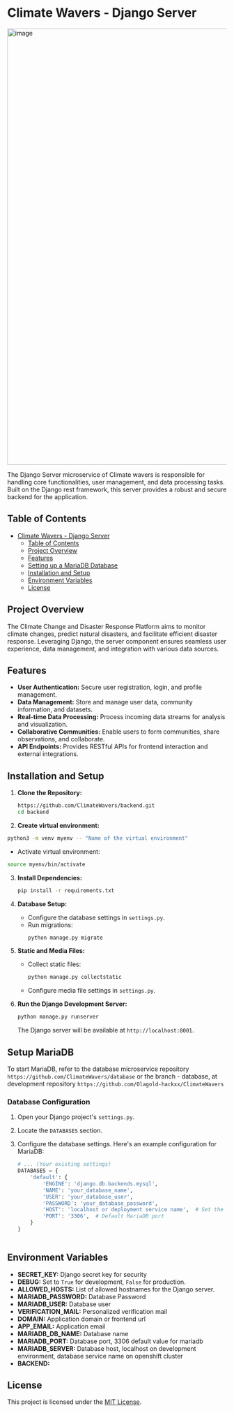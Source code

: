 # Climate Wavers - Django Server

<img width="1000" alt="image" src="https://github.com/Olagold-hackxx/ClimateWavers2/assets/133222922/bd3a5667-d3cd-48d9-b6d6-c8ac673dd49f">

The Django Server microservice of Climate wavers is responsible for handling core functionalities, user management, and data processing tasks. Built on the Django rest framework, this server provides a robust and secure backend for the application.

## Table of Contents

- [Climate Wavers - Django Server](#climate-wavers---django-server)
  - [Table of Contents](#table-of-contents)
  - [Project Overview](#project-overview)
  - [Features](#features)
  - [Setting up a MariaDB Database](#setting-up-a-mariadb-database)
  - [Installation and Setup](#installation-and-setup)
  - [Environment Variables](#environment-variables)
  - [License](#license)

## Project Overview

The Climate Change and Disaster Response Platform aims to monitor climate changes, predict natural disasters, and facilitate efficient disaster response. Leveraging Django, the server component ensures seamless user experience, data management, and integration with various data sources.

## Features

- **User Authentication:** Secure user registration, login, and profile management.
- **Data Management:** Store and manage user data, community information, and datasets.
- **Real-time Data Processing:** Process incoming data streams for analysis and visualization.
- **Collaborative Communities:** Enable users to form communities, share observations, and collaborate.
- **API Endpoints:** Provides RESTful APIs for frontend interaction and external integrations.

## Installation and Setup

1. **Clone the Repository:**
   ```bash
   https://github.com/ClimateWavers/backend.git
   cd backend
   ```
2. **Create virtual environment:**
  ```bash
  python3 -m venv myenv -- "Name of the virtual environment"
  ```
   -  Activate virtual environment:
  ```bash
  source myenv/bin/activate
  ```
3. **Install Dependencies:**
   ```bash
   pip install -r requirements.txt
   ```

4. **Database Setup:**
   - Configure the database settings in `settings.py`.
   - Run migrations:
     ```bash
     python manage.py migrate
     ```

5. **Static and Media Files:**
   - Collect static files:
     ```bash
     python manage.py collectstatic
     ```
   - Configure media file settings in `settings.py`.

6. **Run the Django Development Server:**
   ```bash
   python manage.py runserver
   ```

   The Django server will be available at `http://localhost:8001`.

## Setup MariaDB
To start MariaDB, refer to the database microservice repository `https://github.com/ClimateWavers/database` or the branch - database, at development repository `https://github.com/Olagold-hackxx/ClimateWavers`

### Database Configuration
1. Open your Django project's `settings.py`.
2. Locate the `DATABASES` section.
3. Configure the database settings. Here's an example configuration for MariaDB:

   ```python
   # ... (Your existing settings)
   DATABASES = {
       'default': {
           'ENGINE': 'django.db.backends.mysql',
           'NAME': 'your_database_name',
           'USER': 'your_database_user',
           'PASSWORD': 'your_database_password',
           'HOST': 'localhost or deployment service name',  # Set the host where your MariaDB is running
           'PORT': '3306',  # Default MariaDB port
       }
   }
    
## Environment Variables

- **SECRET_KEY:** Django secret key for security 
- **DEBUG:** Set to `True` for development, `False` for production.
- **ALLOWED_HOSTS:** List of allowed hostnames for the Django server.
-  **MARIADB_PASSWORD:** Database Password
-  **MARIADB_USER:** Database user
-  **VERIFICATION_MAIL:** Personalized verification mail
-  **DOMAIN:** Application domain or frontend url
-  **APP_EMAIL:** Application email
-  **MARIADB_DB_NAME:** Database name
-  **MARIADB_PORT:** Database port, 3306 default value for mariadb
-  **MARIADB_SERVER:** Database host, localhost on development environment, database service name on openshift cluster
-  **BACKEND:** 


## License

This project is licensed under the [MIT License](LICENSE).
